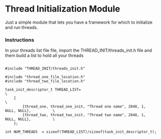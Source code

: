 # Thread Initialization Module

Just a simple module that lets you have a framework for which to initialize and run threads. 

### Instructions
In your threads list file file, import the THREAD_INIT/threads_init.h file and them build a list to hold all your threads

```

#include "THREAD_INIT/threads_init.h"

#include "thread_one_file_location.h"
#include "thread_two_file_location.h"

task_init_descriptor_t THREAD_LIST=                                                     \
    {                                                                                   \
        {thread_one, thread_one_init, "Thread one name", 2048, 1, NULL, NULL},          \
        {thread_two, thread_two_init, "Thread two name", 2048, 1, NULL, NULL},          \
    };

int NUM_THREADS  = sizeof(THREAD_LIST)/sizeof(task_init_descriptor_t);

```